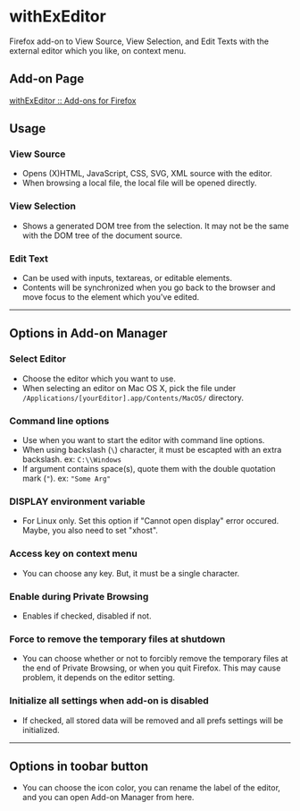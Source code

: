 # withExEditor
Firefox add-on to View Source, View Selection, and Edit Texts with the external editor which you like, on context menu.

## Add-on Page
[withExEditor :: Add-ons for Firefox](https://addons.mozilla.org/ja/firefox/addon/withexeditor/ "withExEditor :: Add-ons for Firefox")

## Usage

### View Source
* Opens (X)HTML, JavaScript, CSS, SVG, XML source with the editor.
* When browsing a local file, the local file will be opened directly.

### View Selection
* Shows a generated DOM tree from the selection. It may not be the same with the DOM tree of the document source.

### Edit Text
* Can be used with inputs, textareas, or editable elements.
* Contents will be synchronized when you go back to the browser and move focus to the element which you've edited.

***

## Options in Add-on Manager

### Select Editor
* Choose the editor which you want to use.
* When selecting an editor on Mac OS X, pick the file under `/Applications/[yourEditor].app/Contents/MacOS/` directory.

### Command line options
* Use when you want to start the editor with command line options.
* When using backslash (`\`) character, it must be escapted with an extra backslash.
ex: `C:\\Windows`
* If argument contains space(s), quote them with the double quotation mark (`"`).
ex: `"Some Arg"`

### DISPLAY environment variable
* For Linux only. Set this option if "Cannot open display" error occured. Maybe, you also need to set "xhost".

### Access key on context menu
* You can choose any key. But, it must be a single character.

### Enable during Private Browsing
* Enables if checked, disabled if not.

### Force to remove the temporary files at shutdown
* You can choose whether or not to forcibly remove the temporary files at the end of Private Browsing, or when you quit Firefox. This may cause problem, it depends on the editor setting.

### Initialize all settings when add-on is disabled
* If checked, all stored data will be removed and all prefs settings will be initialized.

***

## Options in toobar button
* You can choose the icon color, you can rename the label of the editor, and you can open Add-on Manager from here.
